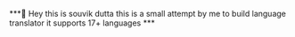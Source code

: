 ***👋 Hey this is souvik dutta this is a small attempt by me to build language translator it supports 17+ languages ***


